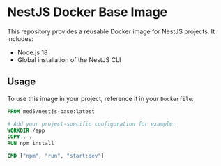 # NestJS Docker Base Image

This repository provides a reusable Docker image for NestJS projects. It includes:

- Node.js 18
- Global installation of the NestJS CLI

## Usage

To use this image in your project, reference it in your `Dockerfile`:

```dockerfile
FROM med5/nestjs-base:latest

# Add your project-specific configuration for example: 
WORKDIR /app
COPY . .
RUN npm install

CMD ["npm", "run", "start:dev"]
